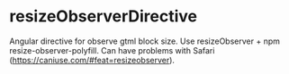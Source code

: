 # resizeObserverDirective
Angular directive for observe gtml block size. Use resizeObserver + npm resize-observer-polyfill. Can have problems with Safari (https://caniuse.com/#feat=resizeobserver).
